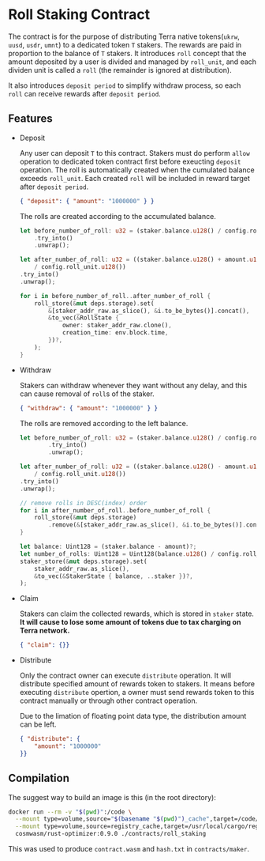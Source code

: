 # Roll Staking Contract

The contract is for the purpose of distributing Terra native tokens(`ukrw`, `uusd`, `usdr`, `umnt`) to a dedicated token `T` stakers. The rewards are paid in proportion to the balance of `T` stakers. It introduces `roll` concept that the amount deposited by a user is divided and managed by `roll_unit`, and each dividen unit is called a `roll` (the remainder is ignored at distribution). 

It also introduces `deposit period` to simplify withdraw process, so each `roll` can receive rewards after `deposit period`.

## Features

* Deposit

    Any user can deposit `T` to this contract. Stakers must do perform `allow` operation to dedicated token contract first before exeucting `deposit` operation. The roll is automatically created when the cumulated balance exceeds `roll_unit`. Each created `roll` will be included in reward target after `deposit period`.

    ```json
    { "deposit": { "amount": "1000000" } }
    ```

    The rolls are created according to the accumulated balance.

    ```rust
    let before_number_of_roll: u32 = (staker.balance.u128() / config.roll_unit.u128())
        .try_into()
        .unwrap();

    let after_number_of_roll: u32 = ((staker.balance.u128() + amount.u128())
        / config.roll_unit.u128())
    .try_into()
    .unwrap();

    for i in before_number_of_roll..after_number_of_roll {
        roll_store(&mut deps.storage).set(
            &[staker_addr_raw.as_slice(), &i.to_be_bytes()].concat(),
            &to_vec(&RollState {
                owner: staker_addr_raw.clone(),
                creation_time: env.block.time,
            })?,
        );
    }
    ```

* Withdraw

    Stakers can withdraw whenever they want without any delay, and this can cause removal of `roll`s of the staker. 

    ```json
    { "withdraw": { "amount": "1000000" } }
    ```

    The rolls are removed according to the left balance.

    ```rust
    let before_number_of_roll: u32 = (staker.balance.u128() / config.roll_unit.u128())
            .try_into()
            .unwrap();

    let after_number_of_roll: u32 = ((staker.balance.u128() - amount.u128())
        / config.roll_unit.u128())
    .try_into()
    .unwrap();

    // remove rolls in DESC(index) order
    for i in after_number_of_roll..before_number_of_roll {
        roll_store(&mut deps.storage)
            .remove(&[staker_addr_raw.as_slice(), &i.to_be_bytes()].concat());
    }

    let balance: Uint128 = (staker.balance - amount)?;
    let number_of_rolls: Uint128 = Uint128(balance.u128() / config.roll_unit.u128());
    staker_store(&mut deps.storage).set(
        staker_addr_raw.as_slice(),
        &to_vec(&StakerState { balance, ..staker })?,
    );
    ```
* Claim

    Stakers can claim the collected rewards, which is stored in `staker` state. **It will cause to lose some amount of tokens due to tax charging on Terra network.**

    ```json
    { "claim": {}}
    ```

* Distribute

    Only the contract owner can execute `distribute` operation. It will distribute specified amount of rewards token to stakers. It means before executing `distribute` opertion, a owner must send rewards token to this contract manually or through other contract operation.
    
    Due to the limation of floating point data type, the distribution amount can be left. 

    ```json
    { "distribute": {
        "amount": "1000000"
    }}
    ```

## Compilation

The suggest way to build an image is this (in the root directory):

```sh
docker run --rm -v "$(pwd)":/code \
  --mount type=volume,source="$(basename "$(pwd)")_cache",target=/code/contracts/roll_staking/target \
  --mount type=volume,source=registry_cache,target=/usr/local/cargo/registry \
  cosmwasm/rust-optimizer:0.9.0 ./contracts/roll_staking
```

This was used to produce `contract.wasm` and `hash.txt` in `contracts/maker`.
